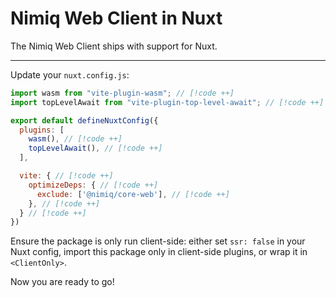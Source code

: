 # Nimiq Web Client in Nuxt

The Nimiq Web Client ships with support for Nuxt.

---

<!--@include: ./_installation-vite.md-->


Update your `nuxt.config.js`:

```javascript 
import wasm from "vite-plugin-wasm"; // [!code ++]
import topLevelAwait from "vite-plugin-top-level-await"; // [!code ++]

export default defineNuxtConfig({
  plugins: [
    wasm(), // [!code ++]
    topLevelAwait(), // [!code ++]
  ],

  vite: { // [!code ++]
    optimizeDeps: { // [!code ++]
      exclude: ['@nimiq/core-web'], // [!code ++]
    }, // [!code ++]
  } // [!code ++]
})
```

<Callout type="warning">

Ensure the package is only run client-side: either set `ssr: false` in your Nuxt config, import this package only in client-side plugins, or wrap it in `<ClientOnly>`.

</Callout>

Now you are ready to go!

<!--@include: ../_demo.md-->

<!--@include: ./_contribute.md-->
